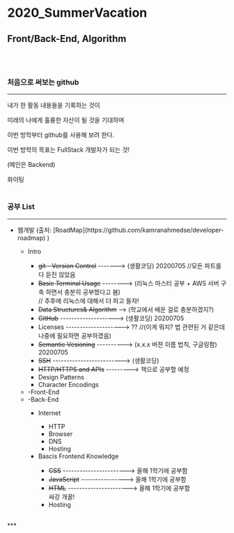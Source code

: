 # 2020_SummerVacation

## Front/Back-End, Algorithm

<br><br>

### 처음으로 써보는 github 
***
내가 한 활동 내용들을 기록하는 것이 

미래의 나에게 훌륭한 자산이 될 것을 기대하며

이번 방학부터 github를 사용해 보려 한다.

이번 방학의 목표는 FullStack 개발자가 되는 것!

(메인은 Backend)

화이팅
<br>
<br>
### 공부 List
***
<ul>
    <li>웹개발 (출처: [RoadMap](https://github.com/kamranahmedse/developer-roadmap) )<br></li>
    <ul>
        <li>Intro </li>
        <ul>
            <li><del>git - Version Control</del> -------> (생활코딩) 20200705 //모든 파트를 다 듣진 않았음 <br></li>
            <li><del>Basic Terminal Usage</del> --------> (리눅스 마스터 공부 + AWS 서버 구축 하면서 충분히 공부했다고 봄)<br>// 추후에 리눅스에 대해서 더 파고 들자!<br> </li>
            <li><del>Data Structures& Algorithm</del> --> (학교에서 배운 걸로 충분하겠지?)<br></li>
            <li><del>GitHub</del>   --------------------> (생활코딩) 20200705<br></li>
            <li>Licenses --------------------> ?? //(이게 뭐지? 법 관련된 거 같은데 나중에 필요하면 공부하겠음)<br> </li>
            <li><del>Semantic Vesioning</del> ----------> (x.x.x 버젼 이름 법칙, 구글링함) 20200705<br></li>
            <li><del>SSH</del> -------------------------> (생활코딩)<br></li>
            <li><del>HTTP/HTTPS and APIs</del> ---------> 책으로 공부할 예정<br></li>
            <li>Design Patterns<br></li>
            <li>Character Encodings <br></li>
        </ul>
        <li>-Front-End<br></li>
        <li>-Back-End<br></li>
        <ul>
            <li>Internet</li>
            <ul>
                <li>HTTP</li>
                <li>Browser</li>
                <li>DNS</li>
                <li>Hosting</li>
            </ul>
            <li>Bascis Frontend Knowledge</li>
            <ul>
                <li><del>CSS</del> -----------------------> 올해 1학기에 공부함</li>
                <li><del>JavaScript</del> ----------------> 올해 1학기에 공부함</li>
                <li><del>HTML</del> ----------------------> 올해 1학기에 공부함<br>싸강 개꿀! </li>
                <li>Hosting</li>
            </ul>
        </ul>
    </ul>
</ul>
<br>
***
